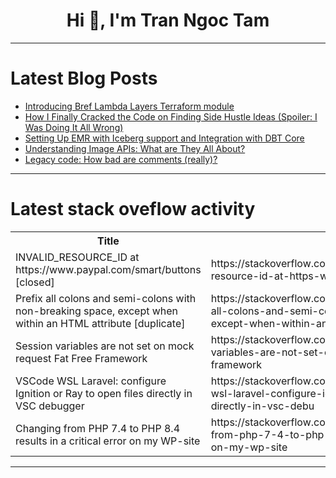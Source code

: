 <h1 align="center">Hi 👋, I'm Tran Ngoc Tam</h1>

---

# Latest Blog Posts 
<!-- BLOG-POST-LIST:START -->
- [Introducing Bref Lambda Layers Terraform module](https://dev.to/aws-builders/introducing-bref-lambda-layers-terraform-module-1n1f)
- [How I Finally Cracked the Code on Finding Side Hustle Ideas &lpar;Spoiler: I Was Doing It All Wrong&rpar;](https://dev.to/freeourdays/how-i-finally-cracked-the-code-on-finding-side-hustle-ideas-spoiler-i-was-doing-it-all-wrong-4e62)
- [Setting Up EMR with Iceberg support and Integration with DBT Core](https://dev.to/ankursri/setting-up-emr-with-iceberg-support-and-integration-with-dbt-core-180i)
- [Understanding Image APIs: What are They All About?](https://dev.to/giladmaayan/understanding-image-apis-what-are-they-all-about-4fp6)
- [Legacy code: How bad are comments &lpar;really&rpar;?](https://dev.to/vinicoppi_dev/legacy-code-how-bad-are-comments-really-4kai)
<!-- BLOG-POST-LIST:END -->

---

# Latest stack oveflow activity
<table>
  <tr><th>Title</th><th>Link</th></tr>
  <!-- STACKOVERFLOW:START --><tr><td>INVALID_RESOURCE_ID at https://www.paypal.com/smart/buttons [closed]</td><td>https://stackoverflow.com/questions/79726135/invalid-resource-id-at-https-www-paypal-com-smart-buttons</td></tr><tr><td>Prefix all colons and semi-colons with non-breaking space, except when within an HTML attribute [duplicate]</td><td>https://stackoverflow.com/questions/79725813/prefix-all-colons-and-semi-colons-with-non-breaking-space-except-when-within-an</td></tr><tr><td>Session variables are not set on mock request Fat Free Framework</td><td>https://stackoverflow.com/questions/79725740/session-variables-are-not-set-on-mock-request-fat-free-framework</td></tr><tr><td>VSCode WSL Laravel: configure Ignition or Ray to open files directly in VSC debugger</td><td>https://stackoverflow.com/questions/79725403/vscode-wsl-laravel-configure-ignition-or-ray-to-open-files-directly-in-vsc-debu</td></tr><tr><td>Changing from PHP 7.4 to PHP 8.4 results in a critical error on my WP-site</td><td>https://stackoverflow.com/questions/79724997/changing-from-php-7-4-to-php-8-4-results-in-a-critical-error-on-my-wp-site</td></tr><!-- STACKOVERFLOW:END -->
</table>

---


